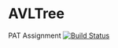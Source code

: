 # AVLTree
PAT Assignment
[![Build Status](https://app.travis-ci.com/ngudi1/AVLTree.svg?token=uVgZBwKKrsxxXPdwdpPC&branch=main)](https://app.travis-ci.com/ngudi1/AVLTree)
